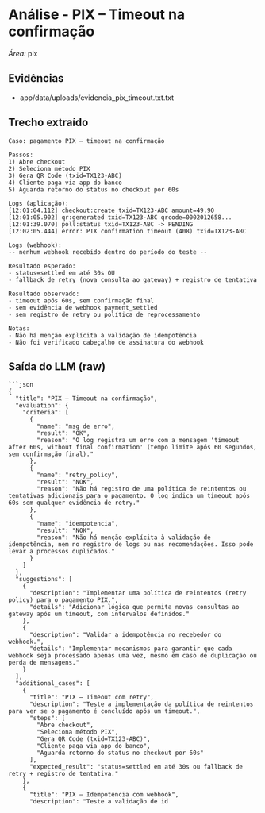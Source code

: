 # Análise - PIX – Timeout na confirmação
*Área:* pix

## Evidências
- app/data/uploads/evidencia_pix_timeout.txt.txt

## Trecho extraído
```
Caso: pagamento PIX – timeout na confirmação

Passos:
1) Abre checkout
2) Seleciona método PIX
3) Gera QR Code (txid=TX123-ABC)
4) Cliente paga via app do banco
5) Aguarda retorno do status no checkout por 60s

Logs (aplicação):
[12:01:04.112] checkout:create txid=TX123-ABC amount=49.90
[12:01:05.902] qr:generated txid=TX123-ABC qrcode=0002012658...
[12:01:39.070] poll:status txid=TX123-ABC -> PENDING
[12:02:05.444] error: PIX confirmation timeout (408) txid=TX123-ABC

Logs (webhook):
-- nenhum webhook recebido dentro do período do teste --

Resultado esperado:
- status=settled em até 30s OU
- fallback de retry (nova consulta ao gateway) + registro de tentativa

Resultado observado:
- timeout após 60s, sem confirmação final
- sem evidência de webhook payment_settled
- sem registro de retry ou política de reprocessamento

Notas:
- Não há menção explícita à validação de idempotência
- Não foi verificado cabeçalho de assinatura do webhook

```

## Saída do LLM (raw)
```
```json
{
  "title": "PIX – Timeout na confirmação",
  "evaluation": {
    "criteria": [
      {
        "name": "msg de erro",
        "result": "OK",
        "reason": "O log registra um erro com a mensagem 'timeout after 60s, without final confirmation' (tempo limite após 60 segundos, sem confirmação final)."
      },
      {
        "name": "retry_policy",
        "result": "NOK",
        "reason": "Não há registro de uma política de reintentos ou tentativas adicionais para o pagamento. O log indica um timeout após 60s sem qualquer evidência de retry."
      },
      {
        "name": "idempotencia",
        "result": "NOK",
        "reason": "Não há menção explícita à validação de idempotência, nem no registro de logs ou nas recomendações. Isso pode levar a processos duplicados."
      }
    ]
  },
  "suggestions": [
    {
      "description": "Implementar uma política de reintentos (retry policy) para o pagamento PIX.",
      "details": "Adicionar lógica que permita novas consultas ao gateway após um timeout, com intervalos definidos."
    },
    {
      "description": "Validar a idempotência no recebedor do webhook.",
      "details": "Implementar mecanismos para garantir que cada webhook seja processado apenas uma vez, mesmo em caso de duplicação ou perda de mensagens."
    }
  ],
  "additional_cases": [
    {
      "title": "PIX – Timeout com retry",
      "description": "Teste a implementação da política de reintentos para ver se o pagamento é concluído após um timeout.",
      "steps": [
        "Abre checkout",
        "Seleciona método PIX",
        "Gera QR Code (txid=TX123-ABC)",
        "Cliente paga via app do banco",
        "Aguarda retorno do status no checkout por 60s"
      ],
      "expected_result": "status=settled em até 30s ou fallback de retry + registro de tentativa."
    },
    {
      "title": "PIX – Idempotência com webhook",
      "description": "Teste a validação de id
```